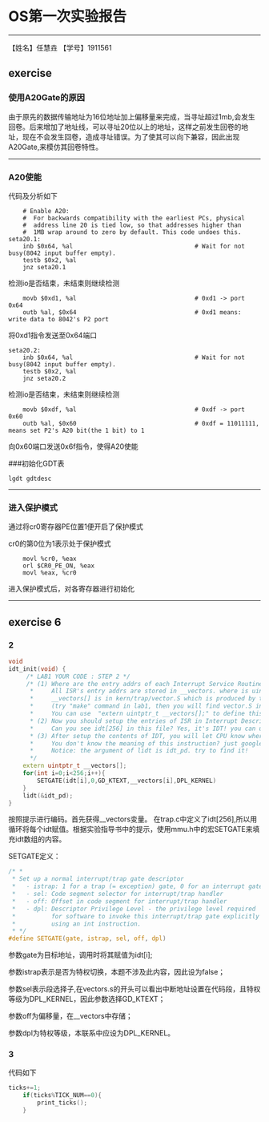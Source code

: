 # OS第一次实验报告
---
【姓名】任慧垚
【学号】1911561

## exercise 

### 使用A20Gate的原因
由于原先的数据传输地址为16位地址加上偏移量来完成，当寻址超过1mb,会发生回卷。后来增加了地址线，可以寻址20位以上的地址，这样之前发生回卷的地址，现在不会发生回卷，造成寻址错误。为了使其可以向下兼容，因此出现A20Gate,来模仿其回卷特性。

---
### A20使能
代码及分析如下
```
    # Enable A20:
    #  For backwards compatibility with the earliest PCs, physical
    #  address line 20 is tied low, so that addresses higher than
    #  1MB wrap around to zero by default. This code undoes this.
seta20.1:
    inb $0x64, %al                                  # Wait for not busy(8042 input buffer empty).
    testb $0x2, %al
    jnz seta20.1
```
检测io是否结束，未结束则继续检测
```
    movb $0xd1, %al                                 # 0xd1 -> port 0x64
    outb %al, $0x64                                 # 0xd1 means: write data to 8042's P2 port
```
将0xd1指令发送至0x64端口
```
seta20.2:
    inb $0x64, %al                                  # Wait for not busy(8042 input buffer empty).
    testb $0x2, %al
    jnz seta20.2
```
检测io是否结束，未结束则继续检测
```
    movb $0xdf, %al                                 # 0xdf -> port 0x60
    outb %al, $0x60                                 # 0xdf = 11011111, means set P2's A20 bit(the 1 bit) to 1
```
向0x60端口发送0x6f指令，使得A20使能

###初始化GDT表
```
lgdt gdtdesc
```
---
### 进入保护模式
通过将cr0寄存器PE位置1便开启了保护模式

cr0的第0位为1表示处于保护模式

```
    movl %cr0, %eax
    orl $CR0_PE_ON, %eax
    movl %eax, %cr0
```
进入保护模式后，对各寄存器进行初始化

---

## exercise 6
### 2
```c++
void
idt_init(void) {
     /* LAB1 YOUR CODE : STEP 2 */
     /* (1) Where are the entry addrs of each Interrupt Service Routine (ISR)?
      *     All ISR's entry addrs are stored in __vectors. where is uintptr_t __vectors[] ?
      *     __vectors[] is in kern/trap/vector.S which is produced by tools/vector.c
      *     (try "make" command in lab1, then you will find vector.S in kern/trap DIR)
      *     You can use  "extern uintptr_t __vectors[];" to define this extern variable which will be used later.
      * (2) Now you should setup the entries of ISR in Interrupt Description Table (IDT).
      *     Can you see idt[256] in this file? Yes, it's IDT! you can use SETGATE macro to setup each item of IDT
      * (3) After setup the contents of IDT, you will let CPU know where is the IDT by using 'lidt' instruction.
      *     You don't know the meaning of this instruction? just google it! and check the libs/x86.h to know more.
      *     Notice: the argument of lidt is idt_pd. try to find it!
      */
	extern uintptr_t __vectors[];
	for(int i=0;i<256;i++){
		SETGATE(idt[i],0,GD_KTEXT,__vectors[i],DPL_KERNEL)
	}
	lidt(&idt_pd);
}
```
按照提示进行编码。首先获得__vectors变量。
在trap.c中定义了idt[256],所以用循环将每个idt赋值。根据实验指导书中的提示，使用mmu.h中的宏SETGATE来填充idt数组的内容。

SETGATE定义：
```c
/* *
 * Set up a normal interrupt/trap gate descriptor
 *   - istrap: 1 for a trap (= exception) gate, 0 for an interrupt gate
 *   - sel: Code segment selector for interrupt/trap handler
 *   - off: Offset in code segment for interrupt/trap handler
 *   - dpl: Descriptor Privilege Level - the privilege level required
 *          for software to invoke this interrupt/trap gate explicitly
 *          using an int instruction.
 * */
#define SETGATE(gate, istrap, sel, off, dpl) 
```
参数gate为目标地址，调用时将其赋值为idt[i];

参数istrap表示是否为特权切换，本题不涉及此内容，因此设为false；

参数sel表示段选择子,在vectors.s的开头可以看出中断地址设置在代码段，且特权等级为DPL_KERNEL，因此参数选择GD_KTEXT；

参数off为偏移量，在__vectors中存储；

参数dpl为特权等级，本联系中应设为DPL_KERNEL。

### 3
代码如下
```c
ticks+=1;
	if(ticks%TICK_NUM==0){
		print_ticks();	
	}
```
